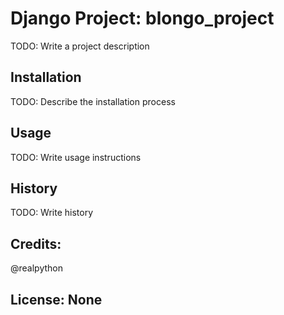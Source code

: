 # Django Project: blongo_project

TODO: Write a project description

## Installation

TODO: Describe the installation process

## Usage

TODO: Write usage instructions


## History

TODO: Write history

## Credits: 
@realpython


## License: None
